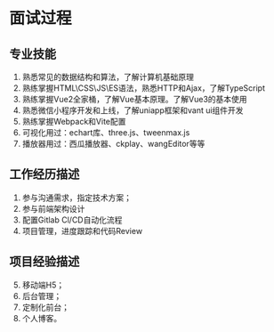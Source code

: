 # 面试过程

## 专业技能
1. 熟悉常见的数据结构和算法，了解计算机基础原理
2. 熟练掌握HTML\CSS\JS\ES语法，熟悉HTTP和Ajax，了解TypeScript
3. 熟练掌握Vue2全家桶，了解Vue基本原理。了解Vue3的基本使用
4. 熟悉微信小程序开发和上线，了解uniapp框架和vant ui组件开发
5. 熟练掌握Webpack和Vite配置
6. 可视化用过：echart库、three.js、tweenmax.js
7. 播放器用过：西瓜播放器、ckplay、wangEditor等等

## 工作经历描述
1. 参与沟通需求，指定技术方案；
2. 参与前端架构设计
3. 配置Gitlab Cl/CD自动化流程
4. 项目管理，进度跟踪和代码Review

## 项目经验描述
5. 移动端H5；
6. 后台管理；
7. 定制化前台；
8. 个人博客。